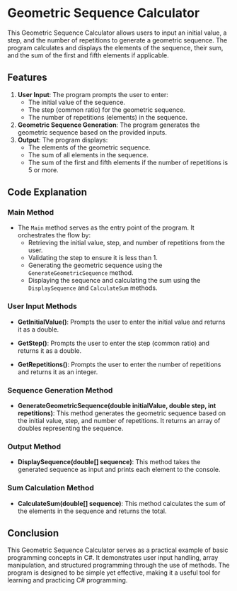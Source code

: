 # Geometric Sequence Calculator

This Geometric Sequence Calculator allows users to input an initial value, a step, and the number of repetitions to generate a geometric sequence. The program calculates and displays the elements of the sequence, their sum, and the sum of the first and fifth elements if applicable.

## Features

1. **User Input**: The program prompts the user to enter:
   - The initial value of the sequence.
   - The step (common ratio) for the geometric sequence.
   - The number of repetitions (elements) in the sequence.
2. **Geometric Sequence Generation**: The program generates the geometric sequence based on the provided inputs.
3. **Output**: The program displays:
   - The elements of the geometric sequence.
   - The sum of all elements in the sequence.
   - The sum of the first and fifth elements if the number of repetitions is 5 or more.

## Code Explanation

### Main Method

- The `Main` method serves as the entry point of the program. It orchestrates the flow by:
  - Retrieving the initial value, step, and number of repetitions from the user.
  - Validating the step to ensure it is less than 1.
  - Generating the geometric sequence using the `GenerateGeometricSequence` method.
  - Displaying the sequence and calculating the sum using the `DisplaySequence` and `CalculateSum` methods.

### User Input Methods

- **GetInitialValue()**: Prompts the user to enter the initial value and returns it as a double.
  
- **GetStep()**: Prompts the user to enter the step (common ratio) and returns it as a double.

- **GetRepetitions()**: Prompts the user to enter the number of repetitions and returns it as an integer.

### Sequence Generation Method

- **GenerateGeometricSequence(double initialValue, double step, int repetitions)**: This method generates the geometric sequence based on the initial value, step, and number of repetitions. It returns an array of doubles representing the sequence.

### Output Method

- **DisplaySequence(double[] sequence)**: This method takes the generated sequence as input and prints each element to the console.

### Sum Calculation Method

- **CalculateSum(double[] sequence)**: This method calculates the sum of the elements in the sequence and returns the total.

## Conclusion

This Geometric Sequence Calculator serves as a practical example of basic programming concepts in C#. It demonstrates user input handling, array manipulation, and structured programming through the use of methods. The program is designed to be simple yet effective, making it a useful tool for learning and practicing C# programming.